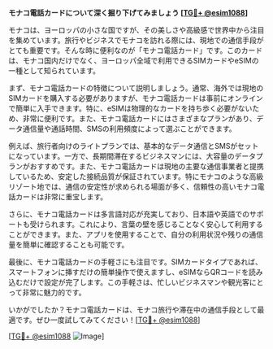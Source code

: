 **モナコ電話カードについて深く掘り下げてみましょう [[TG💪+ @esim1088](https://t.me/s/esim1088)]**

モナコは、ヨーロッパの小さな国ですが、その美しさや高級感で世界中から注目を集めています。旅行やビジネスでモナコを訪れる際には、現地での通信手段がとても重要です。そんな時に便利なのが「モナコ電話カード」です。このカードは、モナコ国内だけでなく、ヨーロッパ全域で利用できるSIMカードやeSIMの一種として知られています。

まず、モナコ電話カードの特徴について説明しましょう。通常、海外では現地のSIMカードを購入する必要がありますが、モナコ電話カードは事前にオンラインで簡単に入手できます。特に、eSIMは物理的なカードを持ち歩く必要がないため、非常に便利です。また、モナコ電話カードにはさまざまなプランがあり、データ通信量や通話時間、SMSの利用頻度によって選ぶことができます。

例えば、旅行者向けのライトプランでは、基本的なデータ通信とSMSがセットになっています。一方で、長期間滞在するビジネスマンには、大容量のデータプランがおすすめです。また、モナコ電話カードは現地の主要な通信事業者と提携しているため、安定した接続品質が保証されています。特にモナコのような高級リゾート地では、通信の安定性が求められる場面が多く、信頼性の高いモナコ電話カードは非常に重宝します。

さらに、モナコ電話カードは多言語対応が充実しており、日本語や英語でのサポートも受けられます。これにより、言葉の壁を感じることなく安心して利用することができます。また、アプリを使用することで、自分の利用状況や残りの通信量を簡単に確認することも可能です。

最後に、モナコ電話カードの手軽さにも注目です。SIMカードタイプであれば、スマートフォンに挿すだけの簡単操作で使えますし、eSIMならQRコードを読み込むだけで設定が完了します。この手軽さは、忙しいビジネスマンや観光客にとって非常に魅力的です。

いかがでしたか？モナコ電話カードは、モナコ旅行や滞在中の通信手段として最適です。ぜひ一度試してみてください！[[TG💪+ @esim1088](https://t.me/s/esim1088)]

[[TG💪+ @esim1088](https://t.me/s/esim1088) ![Image](https://i.postimg.cc/Y0z9fWf4/image.png)]